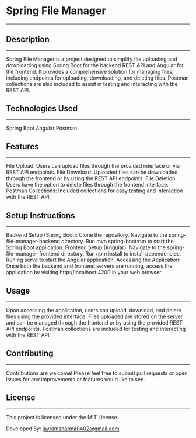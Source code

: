 # Spring File Manager
----------------------------------------
## Description
------------------------------------------
Spring File Manager is a project designed to simplify file uploading and downloading using Spring Boot for the backend REST API and Angular for the frontend. It provides a comprehensive solution for managing files, including endpoints for uploading, downloading, and deleting files. Postman collections are also included to assist in testing and interacting with the REST API.

## Technologies Used
-------------------------------
Spring Boot
Angular
Postman

## Features
-------------------------------------------------------
File Upload: Users can upload files through the provided interface or via REST API endpoints.
File Download: Uploaded files can be downloaded through the frontend or by using the REST API endpoints.
File Deletion: Users have the option to delete files through the frontend interface.
Postman Collections: Included collections for easy testing and interaction with the REST API.

## Setup Instructions
-----------------------------------------------------------------------
Backend Setup (Spring Boot):
Clone the repository.
Navigate to the spring-file-manager-backend directory.
Run mvn spring-boot:run to start the Spring Boot application.
Frontend Setup (Angular):
Navigate to the spring-file-manager-frontend directory.
Run npm install to install dependencies.
Run ng serve to start the Angular application.
Accessing the Application:
Once both the backend and frontend servers are running, access the application by visiting http://localhost:4200 in your web browser.

## Usage
----------------------------------------------------------------
Upon accessing the application, users can upload, download, and delete files using the provided interface.
Files uploaded are stored on the server and can be managed through the frontend or by using the provided REST API endpoints.
Postman collections are included for testing and interacting with the REST API.

## Contributing
-------------------------------------------------------------------
Contributions are welcome! Please feel free to submit pull requests or open issues for any improvements or features you'd like to see.

## License
--------------------------------------------------
This project is licensed under the MIT License.

Developed By: jayramsharma0402@gmail.com
